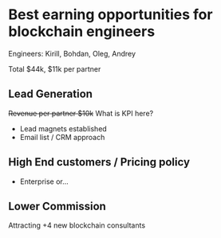 # Best earning opportunities for blockchain engineers

Engineers: Kirill, Bohdan, Oleg, Andrey

Total $44k,   $11k per partner

## Lead Generation

~~Revenue per partner $10k~~ What is KPI here?

* Lead magnets established
* Email list / CRM approach

## High End customers / Pricing policy

* Enterprise or...

## Lower Commission

Attracting +4 new blockchain consultants

